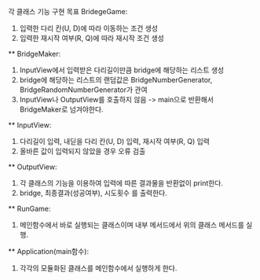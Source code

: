 각 클래스 기능 구현 목표
BridegeGame:
1. 입력한 다리 칸(U, D)에 따라 이동하는 조건 생성
2. 입력한 재시작 여부(R, Q)에 따라 재시작 조건 생성

** BridgeMaker:
1. InputView에서 입력받은 다리길이만큼 bridge에 해당하는 리스트 생성
2. bridge에 해당하는 리스트의 랜덤값은 BridgeNumberGenerator, BridgeRandomNumberGenerator가 관여
3. InputView나 OutputView를 호출하지 않음 -> main으로 반환해서 BridgeMaker로 넘겨야한다.

** InputView:
1. 다리길이 입력, 내딛을 다리 칸(U, D) 입력, 재시작 여부(R, Q) 입력
2. 올바른 값이 입력되지 않았을 경우 오류 검출

** OutputView:
1. 각 클래스의 기능을 이용하여 입력에 따른 결과물을 반환없이 print한다.
2. bridge, 최종결과(성공여부), 시도횟수 를 출력한다.

** RunGame:
1. 메인함수에서 바로 실행되는 클래스이며 내부 메서드에서 위의 클래스 메서드를 실행.

** Application(main함수):
1. 각각의 모듈화된 클래스를 메인함수에서 실행하게 한다.


